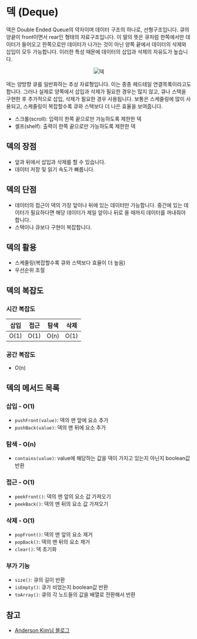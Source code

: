 # 덱 (Deque)

덱은 Double Ended Queue의 약자이며 데이터 구조의 하나로, 선형구조입니다. 큐의 양끝이 front이면서 rear인 형태의 자료구조입니다. 이 말의 뜻은 큐처럼 한쪽에서만 데이터가 들어오고 한쪽으로만 데이터가 나가는 것이 아닌 양쪽 끝에서 데이터의 삭제와 삽입이 모두 가능합니다. 이러한 특성 때문에 데이터의 삽입과 삭제의 자유도가 높습니다.

<div align="center">
  <img src="https://miro.medium.com/max/1400/1*QyQG0uBovPZH9xzYEx_bMQ.png" alt="덱">
</div>

덱는 양방향 큐를 일반화하는 추상 자료형입니다. 이는 종종 헤드테일 연결목록이라고도 합니다. 그러나 실제로 양쪽에서 삽입과 삭제가 필요한 경우는 많지 않고, 큐나 스택을 구현한 후 추가적으로 삽입, 삭제가 필요한 경우 사용됩니다. 보통은 스케줄링에 많이 사용되고, 스케줄링이 복잡할수록 큐와 스택보다 더 나은 효율을 보여줍니다.

- 스크롤(scroll): 입력이 한쪽 끝으로만 가능하도록 제한한 덱
- 셸프(shelf): 출력이 한쪽 끝으로만 가능하도록 제한한 덱

## 덱의 장점

- 앞과 뒤에서 삽입과 삭제를 할 수 있습니다.
- 데이터 저장 및 읽기 속도가 빠릅니다.

## 덱의 단점

- 데이터의 접근이 덱의 가장 앞이나 뒤에 있는 데이터만 가능합니다. 중간에 있는 데이터가 필요하다면 해당 데이터가 제일 앞이나 뒤로 올 때까지 데이터를 꺼내줘야 합니다.
- 스택이나 큐보다 구현이 복잡합니다.

## 덱의 활용

- 스케줄링(복잡할수록 큐와 스택보다 효율이 더 높음)
- 우선순위 조절

## 덱의 복잡도

### 시간 복잡도

| 삽입 | 접근 | 탐색 | 삭제 |
| ---- | ---- | ---- | ---- |
| O(1) | O(1) | O(n) | O(1) |

### 공간 복잡도

- O(n)

## 덱의 메서드 목록

### 삽입 - O(1)

- `pushFront(value)`: 덱의 맨 앞에 요소 추가
- `pushBack(value)`: 덱의 맨 뒤에 요소 추가

### 탐색 - O(n)

- `contains(value)`: value에 해당하는 값을 덱이 가지고 있는지 아닌지 boolean값 반환

### 접근 - O(1)

- `peekFront()`: 덱의 맨 앞의 요소 값 가져오기
- `peekBack()`: 덱의 맨 뒤의 요소 값 가져오기

### 삭제 - O(1)

- `popFront()`: 덱의 맨 앞의 요소 제거
- `popBack()`: 덱의 맨 뒤의 요소 제거
- `clear()`: 덱 초기화

### 부가 기능

- `size()`: 큐의 길이 반환
- `isEmpty()`: 큐가 비었는지 boolean값 반환
- `toArray()`: 큐의 각 노드들의 값을 배열로 전환해서 반환

## 참고

- [Anderson Kim님 블로그](http://itnovice1.blogspot.com/2019/01/blog-post.html)
